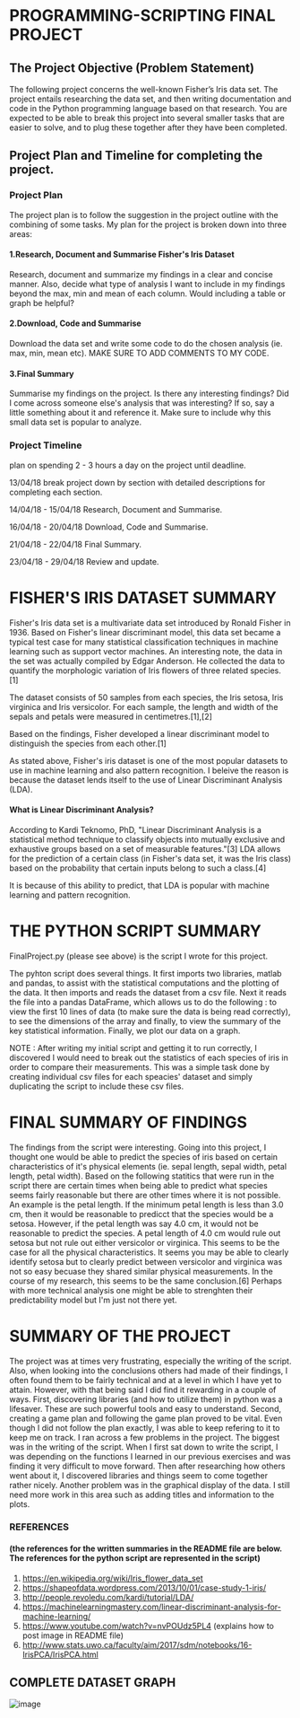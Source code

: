 # PROGRAMMING-SCRIPTING FINAL PROJECT

## The Project Objective (Problem Statement)
The following project concerns the well-known Fisher’s Iris data set. The project entails researching the data set, and then writing documentation and code in the Python programming language based on that research. You are expected to be able to break this project into several smaller tasks that are easier to solve, and to plug these together after they have been completed.  

## Project Plan and Timeline for completing the project.

### Project Plan
The project plan is to follow the suggestion in the project outline with the combining of some tasks.
My plan for the project is broken down into three areas:

#### 1.Research, Document and Summarise Fisher's Iris Dataset

Research, document and summarize my findings in a clear and concise manner.
Also, decide what type of analysis I want to include in my findings beyond the max, min and mean of
each column. Would including a table or graph be helpful?

#### 2.Download, Code and Summarise

Download the data set and write some code to do the chosen analysis (ie. max, min, mean etc).
MAKE SURE TO ADD COMMENTS TO MY CODE.

#### 3.Final Summary

Summarise my findings on the project. Is there any interesting findings? Did I come across
someone else's analysis that was interesting? If so, say a little something about it and reference it.
Make sure to include why this small data set is popular to analyze.

### Project Timeline

plan on spending 2 - 3 hours a day on the project until deadline.

13/04/18 break project down by section with detailed descriptions for completing each section.

14/04/18 - 15/04/18 Research, Document and Summarise.

16/04/18 - 20/04/18 Download, Code and Summarise.

21/04/18 - 22/04/18 Final Summary.

23/04/18 - 29/04/18 Review and update.


# FISHER'S IRIS DATASET SUMMARY

Fisher's Iris data set is a multivariate data set introduced by Ronald Fisher in 1936. Based on Fisher's linear discriminant model, this data set became a typical test case for many statistical classification techniques in machine learning such as support vector machines. An interesting note, the data in the set was actually compiled by Edgar Anderson. He collected the data to quantify the morphologic variation of Iris flowers of three related species. [1]

The dataset consists of 50 samples from each species, the Iris setosa, Iris virginica and Iris versicolor. For each sample, the
length and width of the sepals and petals were measured in centimetres.[1],[2]

Based on the findings, Fisher developed a linear discriminant model to distinguish the species from each other.[1]

As stated above, Fisher's iris dataset is one of the most popular datasets to use in machine learning and also pattern recognition. I beleive the reason is because the dataset lends itself to the use of Linear Discriminant Analysis (LDA). 

#### What is Linear Discriminant Analysis?
According to Kardi Teknomo, PhD, "Linear Discriminant Analysis is a statistical method technique to classify objects into mutually exclusive and exhaustive groups based on a set of measurable features."[3] LDA allows for the prediction of a certain class (in Fisher's data set, it was the Iris class) based on the probability that certain inputs belong to such a class.[4]

It is because of this ability to predict, that LDA is popular with machine learning and pattern recognition. 


# THE PYTHON SCRIPT SUMMARY
FinalProject.py (please see above) is the script I wrote for this project.

The pyhton script does several things. It first imports two libraries, matlab and pandas, to assist with the statistical computations and the plotting of the data. It then imports and reads the dataset from a csv file. Next it reads the file into a pandas DataFrame, which allows us to do the following : to view the first 10 lines of data (to make sure the data is being read correctly), to see the dimensions of the array and finally, to view the summary of the key statistical information. Finally, we plot our data on a graph.

NOTE : After writing my initial script and getting it to run correctly, I discovered I would need to break out the statistics of each species of iris in order to compare their measurements. This was a simple task done by creating individual csv files for each speacies' dataset and simply duplicating the script to include these csv files.

# FINAL SUMMARY OF FINDINGS
The findings from the script were interesting. Going into this project, I thought one would be able to predict the species of iris
based on certain characteristics of it's physical elements (ie. sepal length, sepal width, petal length, petal width). Based on the following statitics that were run in the script there are certain times when being able to predict what species seems fairly reasonable but there are other times where it is not possible. An example is the petal length. If the minimum petal length is less than 3.0 cm, then it would be reasonable to predicct that the species would be a setosa. However, if the petal length was say 4.0 cm, it would not be reasonable to predict the species. A petal length of 4.0 cm would rule out setosa but not rule out either versicolor or virginica.
This seems to be the case for all the physical characteristics.  It seems you may be able to clearly identify setosa but to clearly predict between versicolor and virginica was not so easy becuase they shared similar physical measurements. In the course of my research, this seems to be the same conclusion.[6]
Perhaps with more technical analysis one might be able to strenghten their predictability model but I'm just not there yet.

# SUMMARY OF THE PROJECT
The project was at times very frustrating, especially the writing of the script. Also, when looking into the conclusions others had made of their findings, I often found them to be fairly technical and at a level in which I have yet to attain. However, with that being said I did find it rewarding in a couple of ways. First, discovering libraries (and how to utilize them) in python was a lifesaver. These are such powerful tools and easy to understand. Second, creating a game plan and following the game plan proved to be vital. Even though I did not follow the plan exactly, I was able to keep refering to it to keep me on track.
I ran across a few problems in the project. The biggest was in the writing of the script. When I first sat down to write the script, I was depending on the functions I learned in our previous exercises and was finding it very difficult to move forward. Then after researching how others went about it, I discovered libraries and things seem to come together rather nicely. Another problem was in the graphical display of the data. I still need more work in this area such as adding titles and information to the plots.



### REFERENCES 
#### (the references for the written summaries in the README file are below. The references for the python script are represented in the script)

1. https://en.wikipedia.org/wiki/Iris_flower_data_set
2. https://shapeofdata.wordpress.com/2013/10/01/case-study-1-iris/
3. http://people.revoledu.com/kardi/tutorial/LDA/
4. https://machinelearningmastery.com/linear-discriminant-analysis-for-machine-learning/
5. https://www.youtube.com/watch?v=nvPOUdz5PL4 (explains how to post image in README file)
6. http://www.stats.uwo.ca/faculty/aim/2017/sdm/notebooks/16-IrisPCA/IrisPCA.html



##                     COMPLETE DATASET GRAPH
![image](https://user-images.githubusercontent.com/36194250/38903663-e0290a0e-429d-11e8-9778-96f8982ec8d1.png)









